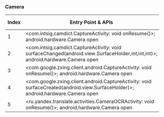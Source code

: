 ### Camera
| Index | Entry Point & APIs | Screen shot | Resource id | Label |
| ------------- | ------------- | ------------- |-------------|-------------|
| 1 | <com.intsig.camdict.CaptureActivity: void onResume()>; android.hardware.Camera open | ![](F:\COSMOS\output\py\Play_win8\Books_Reference\com.intsig.camdict\com.intsig.camdict.CaptureActivity.png) |  | T |
| 2 | <com.intsig.camdict.CaptureActivity: void surfaceChanged(android.view.SurfaceHolder,int,int,int)>; android.hardware.Camera open | ![](F:\COSMOS\output\py\Play_win8\Books_Reference\com.intsig.camdict\com.intsig.camdict.CaptureActivity.png) |  | T |
| 3 | <com.google.zxing.client.android.CaptureActivity: void onResume()>; android.hardware.Camera open | ![](F:\COSMOS\output\py\Play_win8\Books_Reference\com.sparkpeople.foodLookup\com.google.zxing.client.android.CaptureActivity.png) |  | T |
| 4 | <com.google.zxing.client.android.CaptureActivity: void surfaceCreated(android.view.SurfaceHolder)>; android.hardware.Camera open | ![](F:\COSMOS\output\py\Play_win8\Books_Reference\com.sparkpeople.foodLookup\com.google.zxing.client.android.CaptureActivity.png) |  | T |
| 5 | <ru.yandex.translate.activities.CameraOCRActivity: void onResume()>; android.hardware.Camera open | ![](F:\COSMOS\output\py\Play_win8\Books_Reference\ru.yandex.translate\ru.yandex.translate.activities.CameraOCRActivity.png) |  | T |

